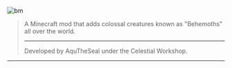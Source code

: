 ![bm](https://github.com/user-attachments/assets/e0bdd7c9-9976-4660-894f-65ba9fe3d916)
>A Minecraft mod that adds colossal creatures known as "Behemoths" all over the world.
> ___
>Developed by AquTheSeal under the Celestial Workshop.
___

